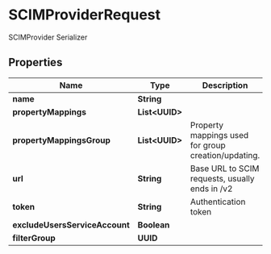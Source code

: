 

# SCIMProviderRequest

SCIMProvider Serializer

## Properties

| Name | Type | Description | Notes |
|------------ | ------------- | ------------- | -------------|
|**name** | **String** |  |  |
|**propertyMappings** | **List&lt;UUID&gt;** |  |  [optional] |
|**propertyMappingsGroup** | **List&lt;UUID&gt;** | Property mappings used for group creation/updating. |  [optional] |
|**url** | **String** | Base URL to SCIM requests, usually ends in /v2 |  |
|**token** | **String** | Authentication token |  |
|**excludeUsersServiceAccount** | **Boolean** |  |  [optional] |
|**filterGroup** | **UUID** |  |  [optional] |



